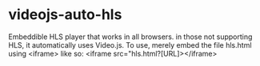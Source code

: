 # videojs-auto-hls
Embeddible HLS player that works in all browsers. in those not supporting HLS, it automatically uses Video.js. To use, merely embed the file hls.html using &lt;iframe> like so:
  &lt;iframe src="hls.html?[URL]>&lt;/iframe>
